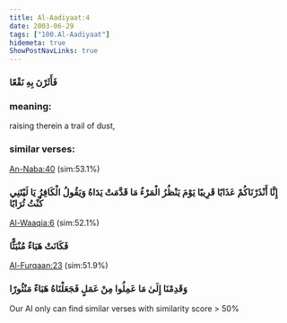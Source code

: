 ```yaml
---
title: Al-Aadiyaat:4
date: 2003-06-29
tags: ["100.Al-Aadiyaat"]
hidemeta: true 
ShowPostNavLinks: true 
---
```

### فَأَثَرْنَ بِهِ نَقْعًا
### meaning: 
raising therein a trail of dust,
### similar verses: 

[An-Naba:40](/78/40) (sim:53.1%)

### إِنَّا أَنْذَرْنَاكُمْ عَذَابًا قَرِيبًا يَوْمَ يَنْظُرُ الْمَرْءُ مَا قَدَّمَتْ يَدَاهُ وَيَقُولُ الْكَافِرُ يَا لَيْتَنِي كُنْتُ تُرَابًا

[Al-Waaqia:6](/56/6) (sim:52.1%)

### فَكَانَتْ هَبَاءً مُنْبَثًّا

[Al-Furqaan:23](/25/23) (sim:51.9%)

### وَقَدِمْنَا إِلَىٰ مَا عَمِلُوا مِنْ عَمَلٍ فَجَعَلْنَاهُ هَبَاءً مَنْثُورًا

Our AI only can find similar verses with similarity score > 50% 

